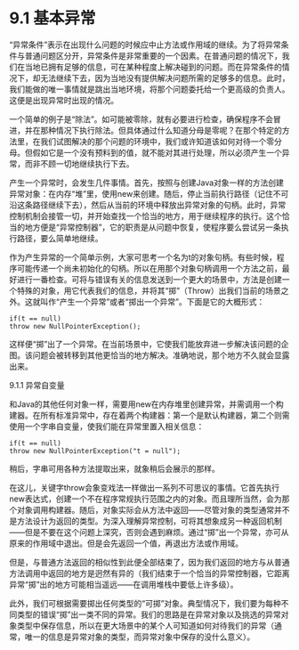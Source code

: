 # 9.1 基本异常

“异常条件”表示在出现什么问题的时候应中止方法或作用域的继续。为了将异常条件与普通问题区分开，异常条件是非常重要的一个因素。在普通问题的情况下，我们在当地已拥有足够的信息，可在某种程度上解决碰到的问题。而在异常条件的情况下，却无法继续下去，因为当地没有提供解决问题所需的足够多的信息。此时，我们能做的唯一事情就是跳出当地环境，将那个问题委托给一个更高级的负责人。这便是出现异常时出现的情况。

一个简单的例子是“除法”。如可能被零除，就有必要进行检查，确保程序不会冒进，并在那种情况下执行除法。但具体通过什么知道分母是零呢？在那个特定的方法里，在我们试图解决的那个问题的环境中，我们或许知道该如何对待一个零分母。但假如它是一个没有预料到的值，就不能对其进行处理，所以必须产生一个异常，而非不顾一切地继续执行下去。

产生一个异常时，会发生几件事情。首先，按照与创建Java对象一样的方法创建异常对象：在内存“堆”里，使用new来创建。随后，停止当前执行路径（记住不可沿这条路径继续下去），然后从当前的环境中释放出异常对象的句柄。此时，异常控制机制会接管一切，并开始查找一个恰当的地方，用于继续程序的执行。这个恰当的地方便是“异常控制器”，它的职责是从问题中恢复，使程序要么尝试另一条执行路径，要么简单地继续。

作为产生异常的一个简单示例，大家可思考一个名为t的对象句柄。有些时候，程序可能传递一个尚未初始化的句柄。所以在用那个对象句柄调用一个方法之前，最好进行一番检查。可将与错误有关的信息发送到一个更大的场景中，方法是创建一个特殊的对象，用它代表我们的信息，并将其“掷”（Throw）出我们当前的场景之外。这就叫作“产生一个异常”或者“掷出一个异常”。下面是它的大概形式：

```
if(t == null)
throw new NullPointerException();
```

这样便“掷”出了一个异常。在当前场景中，它使我们能放弃进一步解决该问题的企图。该问题会被转移到其他更恰当的地方解决。准确地说，那个地方不久就会显露出来。

9.1.1 异常自变量

和Java的其他任何对象一样，需要用new在内存堆里创建异常，并需调用一个构建器。在所有标准异常中，存在着两个构建器：第一个是默认构建器，第二个则需使用一个字串自变量，使我们能在异常里置入相关信息：

```
if(t == null)
throw new NullPointerException("t = null");
```

稍后，字串可用各种方法提取出来，就象稍后会展示的那样。

在这儿，关键字throw会象变戏法一样做出一系列不可思议的事情。它首先执行new表达式，创建一个不在程序常规执行范围之内的对象。而且理所当然，会为那个对象调用构建器。随后，对象实际会从方法中返回——尽管对象的类型通常并不是方法设计为返回的类型。为深入理解异常控制，可将其想象成另一种返回机制——但是不要在这个问题上深究，否则会遇到麻烦。通过“掷”出一个异常，亦可从原来的作用域中退出。但是会先返回一个值，再退出方法或作用域。

但是，与普通方法返回的相似性到此便全部结束了，因为我们返回的地方与从普通方法调用中返回的地方是迥然有异的（我们结束于一个恰当的异常控制器，它距离异常“掷”出的地方可能相当遥远——在调用堆栈中要低上许多级）。

此外，我们可根据需要掷出任何类型的“可掷”对象。典型情况下，我们要为每种不同类型的错误“掷”出一类不同的异常。我们的思路是在异常对象以及挑选的异常对象类型中保存信息，所以在更大场景中的某个人可知道如何对待我们的异常（通常，唯一的信息是异常对象的类型，而异常对象中保存的没什么意义）。
